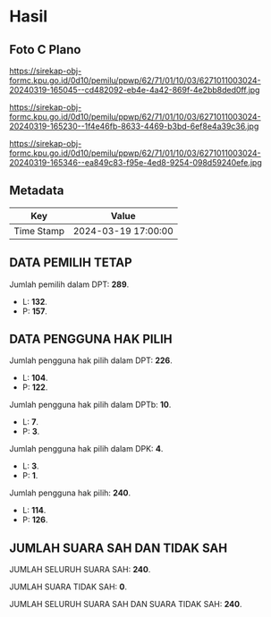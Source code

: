 # Hasil

## Foto C Plano

https://sirekap-obj-formc.kpu.go.id/0d10/pemilu/ppwp/62/71/01/10/03/6271011003024-20240319-165045--cd482092-eb4e-4a42-869f-4e2bb8ded0ff.jpg

https://sirekap-obj-formc.kpu.go.id/0d10/pemilu/ppwp/62/71/01/10/03/6271011003024-20240319-165230--1f4e46fb-8633-4469-b3bd-6ef8e4a39c36.jpg

https://sirekap-obj-formc.kpu.go.id/0d10/pemilu/ppwp/62/71/01/10/03/6271011003024-20240319-165346--ea849c83-f95e-4ed8-9254-098d59240efe.jpg


## Metadata

| Key        | Value               |
| ---------- | ------------------- |
| Time Stamp | 2024-03-19 17:00:00 |


## DATA PEMILIH TETAP

Jumlah pemilih dalam DPT: **289**.
 * L: **132**.
 * P: **157**.

## DATA PENGGUNA HAK PILIH

Jumlah pengguna hak pilih dalam DPT: **226**.
 * L: **104**.
 * P: **122**.

Jumlah pengguna hak pilih dalam DPTb: **10**.
 * L: **7**.
 * P: **3**.

Jumlah pengguna hak pilih dalam DPK: **4**.
 * L: **3**.
 * P: **1**.

Jumlah pengguna hak pilih: **240**.
 * L: **114**.
 * P: **126**.

## JUMLAH SUARA SAH DAN TIDAK SAH

JUMLAH SELURUH SUARA SAH: **240**.

JUMLAH SUARA TIDAK SAH: **0**.

JUMLAH SELURUH SUARA SAH DAN SUARA TIDAK SAH: **240**.


